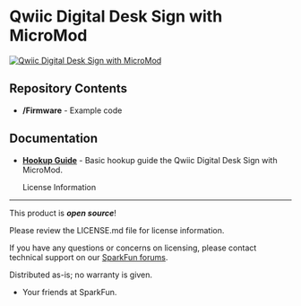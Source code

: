 Qwiic Digital Desk Sign with MicroMod
========================================

[![Qwiic Digital Desk Sign with MicroMod](https://cdn.sparkfun.com/r/600-600/assets/learn_tutorials/1/4/0/2/Qwiic_Digital_Desk_Sign_MicroMod_SAMD51_Host_USB_Keyboard_Message.jpg)](https://learn.sparkfun.com/tutorials/qwiic-digital-desk-sign-with-micromod)


Repository Contents
-------------------
* **/Firmware** - Example code 

Documentation
--------------
* **[Hookup Guide](https://learn.sparkfun.com/tutorials/qwiic-digital-desk-sign-with-micromod)** - Basic hookup guide  the Qwiic Digital Desk Sign with MicroMod.
  
  License Information
-------------------

This product is _**open source**_! 

Please review the LICENSE.md file for license information. 

If you have any questions or concerns on licensing, please contact technical support on our [SparkFun forums](https://forum.sparkfun.com/viewforum.php?f=152).

Distributed as-is; no warranty is given.

- Your friends at SparkFun.

_<COLLABORATION CREDIT>_
